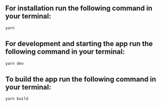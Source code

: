 ## For installation run the following command in your terminal:

```sh
yarn
```

## For development and starting the app run the following command in your terminal:

```sh
yarn dev
```

## To build the app run the following command in your terminal:

```sh
yarn build
```
